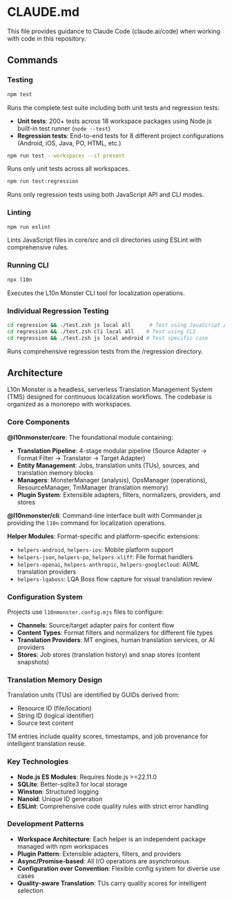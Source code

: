 # CLAUDE.md

This file provides guidance to Claude Code (claude.ai/code) when working with code in this repository.

## Commands

### Testing
```bash
npm test
```
Runs the complete test suite including both unit tests and regression tests:
- **Unit tests**: 200+ tests across 18 workspace packages using Node.js built-in test runner (`node --test`)
- **Regression tests**: End-to-end tests for 8 different project configurations (Android, iOS, Java, PO, HTML, etc.)

```bash
npm run test --workspaces --if-present
```
Runs only unit tests across all workspaces.

```bash
npm run test:regression
```
Runs only regression tests using both JavaScript API and CLI modes.

### Linting
```bash
npm run eslint
```
Lints JavaScript files in core/src and cli directories using ESLint with comprehensive rules.

### Running CLI
```bash
npx l10n
```
Executes the L10n Monster CLI tool for localization operations.

### Individual Regression Testing
```bash
cd regression && ./test.zsh js local all      # Test using JavaScript API
cd regression && ./test.zsh cli local all    # Test using CLI
cd regression && ./test.zsh js local android # Test specific case
```
Runs comprehensive regression tests from the /regression directory.

## Architecture

L10n Monster is a headless, serverless Translation Management System (TMS) designed for continuous localization workflows. The codebase is organized as a monorepo with workspaces.

### Core Components

**@l10nmonster/core**: The foundational module containing:
- **Translation Pipeline**: 4-stage modular pipeline (Source Adapter → Format Filter → Translator → Target Adapter)
- **Entity Management**: Jobs, translation units (TUs), sources, and translation memory blocks
- **Managers**: MonsterManager (analysis), OpsManager (operations), ResourceManager, TmManager (translation memory)
- **Plugin System**: Extensible adapters, filters, normalizers, providers, and stores

**@l10nmonster/cli**: Command-line interface built with Commander.js providing the `l10n` command for localization operations.

**Helper Modules**: Format-specific and platform-specific extensions:
- `helpers-android`, `helpers-ios`: Mobile platform support
- `helpers-json`, `helpers-po`, `helpers-xliff`: File format handlers  
- `helpers-openai`, `helpers-anthropic`, `helpers-googlecloud`: AI/ML translation providers
- `helpers-lqaboss`: LQA Boss flow capture for visual translation review

### Configuration System

Projects use `l10nmonster.config.mjs` files to configure:
- **Channels**: Source/target adapter pairs for content flow
- **Content Types**: Format filters and normalizers for different file types
- **Translation Providers**: MT engines, human translation services, or AI providers
- **Stores**: Job stores (translation history) and snap stores (content snapshots)

### Translation Memory Design

Translation units (TUs) are identified by GUIDs derived from:
- Resource ID (file/location)
- String ID (logical identifier)  
- Source text content

TM entries include quality scores, timestamps, and job provenance for intelligent translation reuse.

### Key Technologies

- **Node.js ES Modules**: Requires Node.js >=22.11.0
- **SQLite**: Better-sqlite3 for local storage
- **Winston**: Structured logging
- **Nanoid**: Unique ID generation
- **ESLint**: Comprehensive code quality rules with strict error handling

### Development Patterns

- **Workspace Architecture**: Each helper is an independent package managed with npm workspaces
- **Plugin Pattern**: Extensible adapters, filters, and providers
- **Async/Promise-based**: All I/O operations are asynchronous
- **Configuration over Convention**: Flexible config system for diverse use cases
- **Quality-aware Translation**: TUs carry quality scores for intelligent selection